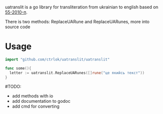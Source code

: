 uatranslit is a go library for transliteration from ukrainian to english based on [55-2010-п](http://zakon5.rada.gov.ua/laws/show/55-2010-п). 

There is two methods: ReplaceUARune and ReplaceUARunes, more into source code

# Usage

``` go
import "github.com/ctrlok/uatranslit/uatranslit"

func some(){
  letter := uatranslit.ReplaceUARunes([]rune("це якийсь текст"))
}
```

#TODO:
* add methods with io
* add documentation to godoc
* add cmd for converting
